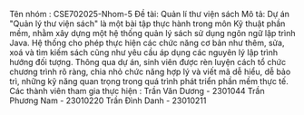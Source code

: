 Tên nhóm : CSE702025-Nhom-5
Đề tài: Quản lí thư viện sách
Mô tả: Dự án "Quản lý thư viện sách" là một bài tập thực hành trong môn Kỹ thuật phần mềm, nhằm xây dựng một hệ thống quản lý sách sử dụng ngôn ngữ lập trình Java. Hệ thống cho phép thực hiện các chức năng cơ bản như thêm, sửa, xoá và tìm kiếm sách cũng như yêu cầu áp dụng các nguyên lý lập trình hướng đối tượng. Thông qua dự án, sinh viên được rèn luyện cách tổ chức chương trình rõ ràng, chia nhỏ chức năng hợp lý và viết mã dễ hiểu, dễ bảo trì, những kỹ năng quan trọng trong quá trình phát triển phần mềm thực tế.
Các thành viên tham gia thực hiện :
Trần Văn Dương - 2301044
Trần Phương Nam - 23010220
Trần Đình Danh - 23010211
